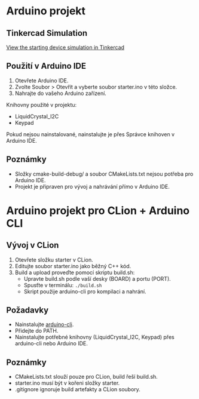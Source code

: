 # Arduino projekt

## Tinkercad Simulation

[View the starting device simulation in Tinkercad](https://www.tinkercad.com/things/9P838sbefMS-starter)


## Použití v Arduino IDE

1. Otevřete Arduino IDE.
2. Zvolte Soubor > Otevřít a vyberte soubor starter.ino v této složce.
3. Nahrajte do vašeho Arduino zařízení.

Knihovny použité v projektu:
- LiquidCrystal_I2C
- Keypad

Pokud nejsou nainstalované, nainstalujte je přes Správce knihoven v Arduino IDE.

## Poznámky
- Složky cmake-build-debug/ a soubor CMakeLists.txt nejsou potřeba pro Arduino IDE.
- Projekt je připraven pro vývoj a nahrávání přímo v Arduino IDE.

# Arduino projekt pro CLion + Arduino CLI

## Vývoj v CLion

1. Otevřete složku starter v CLion.
2. Editujte soubor starter.ino jako běžný C++ kód.
3. Build a upload proveďte pomocí skriptu build.sh:
   - Upravte build.sh podle vaší desky (BOARD) a portu (PORT).
   - Spusťte v terminálu: `./build.sh`
   - Skript použije arduino-cli pro kompilaci a nahrání.

## Požadavky
- Nainstalujte [arduino-cli](https://arduino.github.io/arduino-cli/).
- Přidejte do PATH.
- Nainstalujte potřebné knihovny (LiquidCrystal_I2C, Keypad) přes arduino-cli nebo Arduino IDE.

## Poznámky
- CMakeLists.txt slouží pouze pro CLion, build řeší build.sh.
- starter.ino musí být v kořeni složky starter.
- .gitignore ignoruje build artefakty a CLion soubory.
